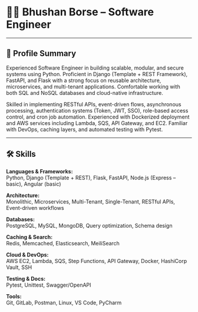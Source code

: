 # 👨‍💻 Bhushan Borse – Software Engineer

---

## 🧾 Profile Summary

Experienced Software Engineer in building scalable, modular, and secure systems using Python. Proficient in Django (Template + REST Framework), FastAPI, and Flask with a strong focus on reusable architecture, microservices, and multi-tenant applications. Comfortable working with both SQL and NoSQL databases and cloud-native infrastructure.

Skilled in implementing RESTful APIs, event-driven flows, asynchronous processing, authentication systems (Token, JWT, SSO), role-based access control, and cron job automation. Experienced with Dockerized deployment and AWS services including Lambda, SQS, API Gateway, and EC2. Familiar with DevOps, caching layers, and automated testing with Pytest.

---

## 🛠️ Skills

**Languages & Frameworks:**  
Python, Django (Template + REST), Flask, FastAPI, Node.js (Express – basic), Angular (basic)

**Architecture:**  
Monolithic, Microservices, Multi-Tenant, Single-Tenant, RESTful APIs, Event-driven workflows

**Databases:**  
PostgreSQL, MySQL, MongoDB, Query optimization, Schema design

**Caching & Search:**  
Redis, Memcached, Elasticsearch, MeiliSearch

**Cloud & DevOps:**  
AWS EC2, Lambda, SQS, Step Functions, API Gateway, Docker, HashiCorp Vault, SSH

**Testing & Docs:**  
Pytest, Unittest, Swagger/OpenAPI

**Tools:**  
Git, GitLab, Postman, Linux, VS Code, PyCharm
